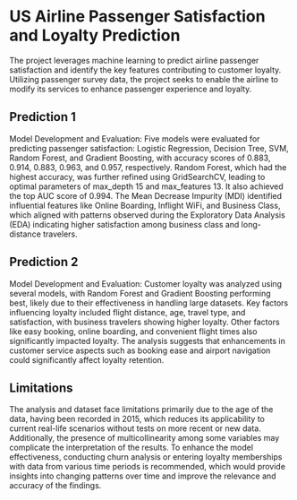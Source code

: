 # US Airline Passenger Satisfaction and Loyalty Prediction

The project leverages machine learning to predict airline passenger satisfaction and identify the key features contributing to customer loyalty. Utilizing passenger survey data, the project seeks to enable the airline to modify its services to enhance passenger experience and loyalty.

## Prediction 1 
Model Development and Evaluation: Five models were evaluated for predicting passenger satisfaction: Logistic Regression, Decision Tree, SVM, Random Forest, and Gradient Boosting, with accuracy scores of 0.883, 0.914, 0.883, 0.963, and 0.957, respectively. Random Forest, which had the highest accuracy, was further refined using GridSearchCV, leading to optimal parameters of max_depth 15 and max_features 13. It also achieved the top AUC score of 0.994. The Mean Decrease Impurity (MDI) identified influential features like Online Boarding, Inflight WiFi, and Business Class, which aligned with patterns observed during the Exploratory Data Analysis (EDA) indicating higher satisfaction among business class and long-distance travelers.

## Prediction 2 
Model Development and Evaluation: Customer loyalty was analyzed using several models, with Random Forest and Gradient Boosting performing best, likely due to their effectiveness in handling large datasets. Key factors influencing loyalty included flight distance, age, travel type, and satisfaction, with business travelers showing higher loyalty. Other factors like easy booking, online boarding, and convenient flight times also significantly impacted loyalty. The analysis suggests that enhancements in customer service aspects such as booking ease and airport navigation could significantly affect loyalty retention.

## Limitations
The analysis and dataset face limitations primarily due to the age of the data, having been recorded in 2015, which reduces its applicability to current real-life scenarios without tests on
more recent or new data. Additionally, the presence of multicollinearity among some variables may complicate the interpretation of the results. To enhance the model effectiveness, conducting churn analysis or entering loyalty memberships with data from various time periods is recommended, which would provide insights into changing patterns over time and improve the relevance and accuracy of the findings.
